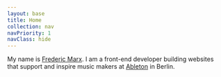```yaml
---
layout: base
title: Home
collection: nav
navPriority: 1
navClass: hide
---
```

My name is <a href="https://fmarx.com" rel="me" class="u-url link-reset">Frederic Marx</a>. I am a front-end developer building websites that support and inspire music makers at <a href="https://www.ableton.com/">Ableton</a> in Berlin.
